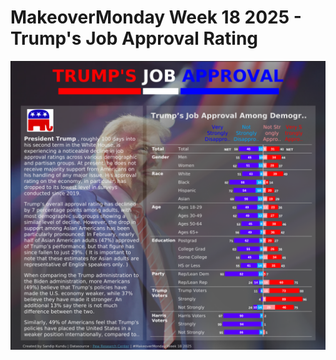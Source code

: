 # MakeoverMonday Week 18 2025 - Trump's Job Approval Rating
![Dashboard](https://github.com/SandipGit04/Makeover-Monday/blob/main/Week%2018/Trump's%20Job%20Approval.png)
